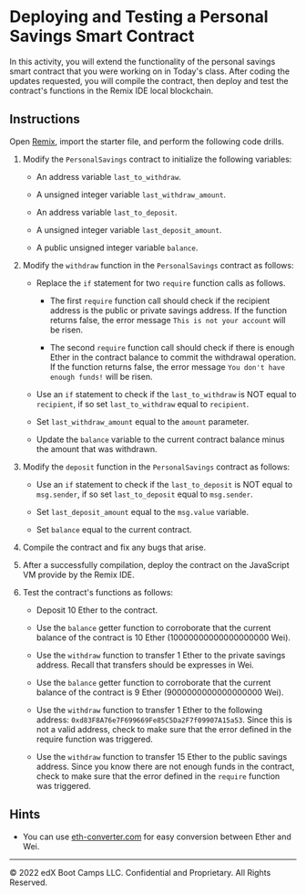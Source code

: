# Deploying and Testing a Personal Savings Smart Contract

In this activity, you will extend the functionality of the personal savings smart contract that you were working on in Today's class. After coding the updates requested, you will compile the contract, then deploy and test the contract's functions in the Remix IDE local blockchain.

## Instructions

Open [Remix](http://remix.ethereum.org/), import the starter file, and perform the following code drills.

1. Modify the `PersonalSavings` contract to initialize the following variables:

    * An address variable `last_to_withdraw`.

    * A unsigned integer variable `last_withdraw_amount`.

    * An address variable `last_to_deposit`.

    * A unsigned integer variable `last_deposit_amount`.

    * A public unsigned integer variable `balance`.

2. Modify the `withdraw` function in the `PersonalSavings` contract as follows:

    * Replace the `if` statement for two `require` function calls as follows.

      * The first `require` function call should check if the recipient address is the public or private savings address. If the function returns false, the error message `This is not your account` will be risen.

      * The second `require` function call should check if there is enough Ether in the contract balance to commit the withdrawal operation. If the function returns false, the error message `You don't have enough funds!` will be risen.

    * Use an `if` statement to check if the `last_to_withdraw` is NOT equal to `recipient`, if so set `last_to_withdraw` equal to `recipient`.

    * Set `last_withdraw_amount` equal to the `amount` parameter.

    * Update the `balance` variable to the current contract balance minus the amount that was withdrawn.

3. Modify the `deposit` function in the `PersonalSavings` contract as follows:

    * Use an `if` statement to check if the `last_to_deposit` is NOT equal to `msg.sender`, if so set `last_to_deposit` equal to `msg.sender`.

    * Set `last_deposit_amount` equal to the `msg.value` variable.

    * Set `balance` equal to the current contract.

4. Compile the contract and fix any bugs that arise.

5. After a successfully compilation, deploy the contract on the JavaScript VM provide by the Remix IDE.

6. Test the contract's functions as follows:

    * Deposit 10 Ether to the contract.

    * Use the `balance` getter function to corroborate that the current balance of the contract is 10 Ether (10000000000000000000 Wei).

    * Use the `withdraw` function to transfer 1 Ether to the private savings address. Recall that transfers should be expresses in Wei.

    * Use the `balance` getter function to corroborate that the current balance of the contract is 9 Ether (9000000000000000000 Wei).

    * Use the `withdraw` function to transfer 1 Ether to the following address: `0xd83F8A76e7F699669Fe85C5Da2F7f09907A15a53`. Since this is not a valid address, check to make sure that the error defined in the require function was triggered.

    * Use the `withdraw` function to transfer 15 Ether to the public savings address. Since you know there are not enough funds in the contract, check to make sure that the error defined in the `require` function was triggered.

## Hints

* You can use [eth-converter.com](https://eth-converter.com) for easy conversion between Ether and Wei.

---
© 2022 edX Boot Camps LLC. Confidential and Proprietary. All Rights Reserved.
